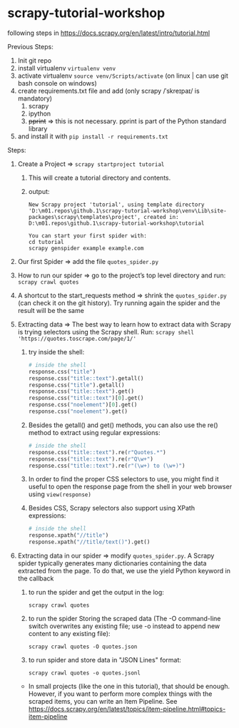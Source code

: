 # scrapy-tutorial-workshop

following steps in <https://docs.scrapy.org/en/latest/intro/tutorial.html>

Previous Steps:

1. Init git repo
1. install virtualenv `virtualenv venv`
1. activate virtualenv `source venv/Scripts/activate` (on linux | can use git bash console on windows)
1. create requirements.txt file and add (only scrapy /ˈskreɪpaɪ/ is mandatory)
    1. scrapy
    1. ipython
    1. ~~pprint~~ => this is not necessary. pprint is part of the Python standard library
1. and install it with `pip install -r requirements.txt`

Steps:

1. Create a Project => `scrapy startproject tutorial`
    1. This will create a tutorial directory and contents.
    1. output:

        ```text
        New Scrapy project 'tutorial', using template directory 'D:\m01.repos\github.1\scrapy-tutorial-workshop\venv\Lib\site-packages\scrapy\templates\project', created in:
        D:\m01.repos\github.1\scrapy-tutorial-workshop\tutorial

        You can start your first spider with:
        cd tutorial
        scrapy genspider example example.com
        ```

1. Our first Spider => add the file `quotes_spider.py`
1. How to run our spider => go to the project’s top level directory and run: `scrapy crawl quotes`
1. A shortcut to the start_requests method => shrink the `quotes_spider.py` (can check it on the git history). Try running again the spider and the result will be the same
1. Extracting data => The best way to learn how to extract data with Scrapy is trying selectors using the Scrapy shell. Run: `scrapy shell 'https://quotes.toscrape.com/page/1/'`
    1. try inside the shell:

        ```python
        # inside the shell
        response.css("title")
        response.css("title::text").getall()
        response.css("title").getall()
        response.css("title::text").get()
        response.css("title::text")[0].get()
        response.css("noelement")[0].get()
        response.css("noelement").get()
        ```

    2. Besides the getall() and get() methods, you can also use the re() method to extract using regular expressions:

        ```python
        # inside the shell
        response.css("title::text").re(r"Quotes.*")
        response.css("title::text").re(r"Q\w+")
        response.css("title::text").re(r"(\w+) to (\w+)")
        ```

    3. In order to find the proper CSS selectors to use, you might find it useful to open the response page from the shell in your web browser using `view(response)`
    4. Besides CSS, Scrapy selectors also support using XPath expressions:

        ```python
        # inside the shell
        response.xpath("//title")
        response.xpath("//title/text()").get()

        ```

1. Extracting data in our spider => modify `quotes_spider.py`. A Scrapy spider typically generates many dictionaries containing the data extracted from the page. To do that, we use the yield Python keyword in the callback
    1. to run the spider and get the output in the log:

        `scrapy crawl quotes`

    1. to run the spider Storing the scraped data (The -O command-line switch overwrites any existing file; use -o instead to append new content to any existing file):

        `scrapy crawl quotes -O quotes.json`

    1. to run spider and store data in "JSON Lines" format:

        `scrapy crawl quotes -o quotes.jsonl`

    - In small projects (like the one in this tutorial), that should be enough. However, if you want to perform more complex things with the scraped items, you can write an Item Pipeline. See <https://docs.scrapy.org/en/latest/topics/item-pipeline.html#topics-item-pipeline>

